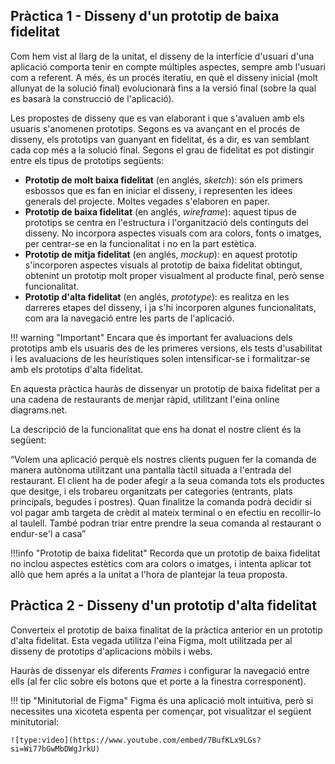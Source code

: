<!-- ## Pràctica 1 - Heurístiques d'usabilitat

L'any 1994, el guru de la usabilitat Jakob Nielsen va proposar 10 heurístiques per al disseny d'interfícies d'usuari basant-se en la seua experiència personal en aquest camp. Tot i el temps transcorregut des del seu plantejament, les heurístiques de Nielsen segueixen vigents i són utilitzades per la majoria dels professionals del disseny.

!!! info "Heurística"
    Una heurística es pot definir com un mètode o principi basat en l'experiència, que es pot utilitzar com a ajuda per resoldre un problema més complex.

A continuació detallem les 10 heurístiques de Nielsen:

**1. Visibilitat de l'estat del sistema**: sempre hem de mantenir informats els usuaris del que està passant a l'aplicació, tan aviat com siga possible.

**2. Relació entre el sistema i el món real**: la interfície ha d'utilitzar expressions i conceptes propers a l'usuari i a l'entorn real on es desenvolupa la seua activitat.

**3. Donar llibertat i el control a l'usuari**: l'usuari ha de tenir el control de què passa a l'aplicació en tot moment, fins i tot podent canviar d'opinió respecte a una acció anterior.

**4. Consistència i estàndards**: el nostre disseny ha de ser consistent amb allò que l'usuari acostuma a trobar en altres productes, i respectar els estàndards establerts per a la plataforma o el tipus d'aplicació.

**5. Prevenció d'errors**: la interfície que plantegem ha d'ajudar l'usuari a no cometre errors, anticipant-nos a les accions i comportaments que els poden ocasionar.

**6. Reconèixer en comptes de recordar**: la nostra aplicació ha de minimitzar l'esforç de memorització de l'usuari, facilitant l'accés a la informació que necessite a cada moment.

**7. Flexibilitat i eficiència d'ús**: hem d'oferir diferents maneres de fer les coses, de manera que els usuaris amb característiques diferents o diferents nivells d'experiència puguen utilitzar el nostre disseny de forma eficient.

**8. Estètica i disseny minimalista**: tots els elements visuals que utilitzem a la interfície han de tenir un propòsit i ajudar els objectius de l'usuari, evitant elements purament decoratius.

**9. Ajudar amb els errors**: quan es produesca un error haurem d'informar amb un llenguatge familiar a l'usuari, evitant expressions i termes tècnics, i oferint una solució.

**10. Documentació i ajuda**: convé oferir a l'usuari fonts d'informació i ajuda que us permeten resoldre dubtes sobre l'aplicació.

!!! warning "Important"
    En els projectes de disseny d'interfícies és habitual fer sessions d'avaluació de les heurístiques sobre els prototips que es plantegen. A diferència de les avaluacions de la usabilitat comentades a la teoria de l'apartat, a les sessions d'avaluació de les heurístiques no participen usuaris, sinó que són professionals de la usabilitat els que avaluen el disseny.

En aquest cas pràctic hauràs de plantejar un exemple de cada heurística en aplicacions o productes que conegues (no han de ser necessàriament tecnològics). També pots plantejar un contraexemple, és a dir, un cas en què no s'estiga respectant l'heurística.  -->

## Pràctica 1 - Disseny d'un prototip de baixa fidelitat

Com hem vist al llarg de la unitat, el disseny de la interfície d'usuari d'una aplicació comporta tenir en compte múltiples aspectes, sempre amb l'usuari com a referent. A més, és un procés iteratiu, en què el disseny inicial (molt allunyat de la solució final) evolucionarà fins a la versió final (sobre la qual es basarà la construcció de l'aplicació).

Les propostes de disseny que es van elaborant i que s'avaluen amb els usuaris s'anomenen prototips. Segons es va avançant en el procés de disseny, els prototips van guanyant en fidelitat, és a dir, es van semblant cada cop més a la solució final. Segons el grau de fidelitat es pot distingir entre els tipus de prototips següents:

- **Prototip de molt baixa fidelitat** (en anglés, *sketch*): són els primers esbossos que es fan en iniciar el disseny, i representen les idees generals del projecte. Moltes vegades s'elaboren en paper.
- **Prototip de baixa fidelitat** (en anglés, *wireframe*): aquest tipus de prototips se centra en l'estructura i l'organització dels continguts del disseny. No incorpora aspectes visuals com ara colors, fonts o imatges, per centrar-se en la funcionalitat i no en la part estètica.
- **Prototip de mitja fidelitat** (en anglés, *mockup*): en aquest prototip s'incorporen aspectes visuals al prototip de baixa fidelitat obtingut, obtenint un prototip molt proper visualment al producte final, però sense funcionalitat.
- **Prototip d'alta fidelitat** (en anglés, *prototype*): es realitza en les darreres etapes del disseny, i ja s'hi incorporen algunes funcionalitats, com ara la navegació entre les parts de l'aplicació. 

!!! warning "Important"
    Encara que és important fer avaluacions dels prototips amb els usuaris des de les primeres versions, els tests d'usabilitat i les avaluacions de les heurístiques solen intensificar-se i formalitzar-se amb els prototips d'alta fidelitat.

En aquesta pràctica hauràs de dissenyar un prototip de baixa fidelitat per a una cadena de restaurants de menjar ràpid, utilitzant l'eina online diagrams.net.

La descripció de la funcionalitat que ens ha donat el nostre client és la següent:

“Volem una aplicació perquè els nostres clients puguen fer la comanda de manera autònoma utilitzant una pantalla tàctil situada a l'entrada del restaurant. El client ha de poder afegir a la seua comanda tots els productes que desitge, i els trobareu organitzats per categories (entrants, plats principals, begudes i postres). Quan finalitze la comanda podrà decidir si vol pagar amb targeta de crèdit al mateix terminal o en efectiu en recollir-lo al taulell. També podran triar entre prendre la seua comanda al restaurant o endur-se'l a casa” 

!!!info "Prototip de baixa fidelitat"
    Recorda que un prototip de baixa fidelitat no inclou aspectes estètics com ara colors o imatges, i intenta aplicar tot allò que hem aprés a la unitat a l'hora de plantejar la teua proposta. 

## Pràctica 2 - Disseny d'un prototip d'alta fidelitat

Converteix el prototip de baixa finalitat de la pràctica anterior en un prototip d'alta fidelitat. Esta vegada utilitza l'eina Figma, molt utilitzada per al disseny de prototips d'aplicacions mòbils i webs. 

Hauràs de dissenyar els diferents *Frames* i configurar la navegació entre ells (al fer clic sobre els botons que et porte a la finestra corresponent).

!!! tip "Minitutorial de Figma"
    Figma és una aplicació molt intuitiva, però si necessites una xicoteta espenta per començar, pot visualitzar el següent minitutorial:

    ![type:video](https://www.youtube.com/embed/7BufKLx9LGs?si=Wi77bGwMbDWgJrkU)
